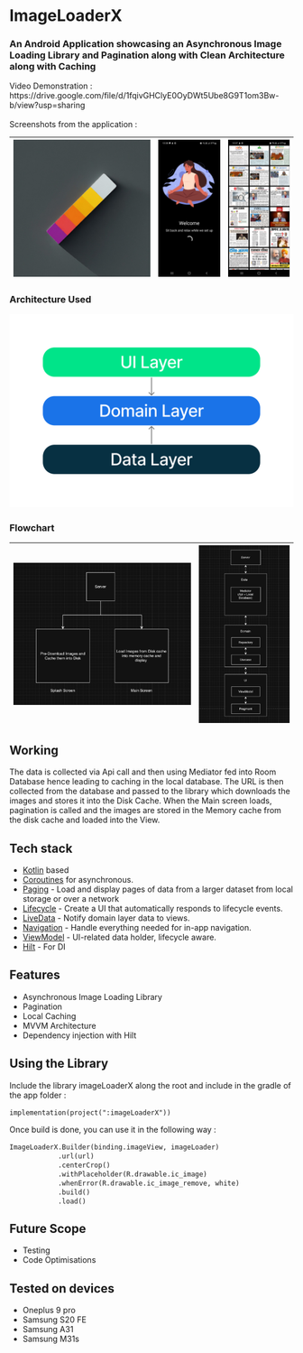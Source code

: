 <h1>ImageLoaderX</h1>
<h3>An Android Application showcasing an Asynchronous Image Loading Library and Pagination along with Clean Architecture along with Caching</h3>
Video Demonstration : https://drive.google.com/file/d/1fqivGHClyE0OyDWt5Ube8G9T1om3Bw-b/view?usp=sharing
<br></br>
Screenshots from the application : 

| ![icon](preview/icon.jpg) | ![splash](preview/splashScreen.jpg) | ![list](preview/mainScreen.jpg) |
|----------|:----------:|:----------:|


<h3>Architecture Used</h3>

![Architecture](preview/architecture-graph.png)

<h3>Flowchart</h3>

|![FlowChart](preview/flowchart1.png) | ![FlowChart](preview/flowchart2.png) | 
|----------|:----------:|

## Working

The data is collected via Api call and then using Mediator fed into Room Database hence leading to caching in the local database. The URL is then collected from the database and passed to the library which downloads the images and stores it into the Disk Cache. When the Main screen loads, pagination is called and the images are stored in the Memory cache from the disk cache and loaded into the View. 

## Tech stack 

- [Kotlin][1] based
- [Coroutines][2] for asynchronous.
- [Paging][3] - Load and display pages of data from a larger dataset from local storage or over a network
- [Lifecycle][4] - Create a UI that automatically responds to lifecycle events.
- [LiveData][5] - Notify domain layer data to views.
- [Navigation][6] - Handle everything needed for in-app navigation.
- [ViewModel][7] - UI-related data holder, lifecycle aware.
- [Hilt][8] - For DI

[1]: https://kotlinlang.org/
[2]: https://kotlinlang.org/docs/reference/coroutines-overview.html
[3]: https://developer.android.com/topic/libraries/architecture/paging/v3-overview
[4]: https://developer.android.com/topic/libraries/architecture/lifecycle
[5]: https://developer.android.com/topic/libraries/architecture/livedata
[6]: https://developer.android.com/jetpack/compose/navigation
[7]: https://developer.android.com/topic/libraries/architecture/viewmodel
[8]: https://developer.android.com/training/dependency-injection/hilt-android

## Features

- Asynchronous Image Loading Library
- Pagination 
- Local Caching
- MVVM Architecture
- Dependency injection with Hilt

## Using the Library 

Include the library imageLoaderX along the root and include in the gradle of the app folder : 

    implementation(project(":imageLoaderX"))

Once build is done, you can use it in the following way : 


    ImageLoaderX.Builder(binding.imageView, imageLoader)
                .url(url)
                .centerCrop()
                .withPlaceholder(R.drawable.ic_image)
                .whenError(R.drawable.ic_image_remove, white)
                .build()
                .load()


## Future Scope
  
- Testing 
- Code Optimisations


## Tested on devices

- Oneplus 9 pro 
- Samsung S20 FE
- Samsung A31 
- Samsung M31s 

